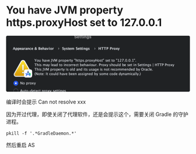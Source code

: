 # You have JVM property https.proxyHost set to 127.0.0.1

![alt text](../images/jvmpropproxy127.png)

编译时会提示 Can not resolve xxx

因为开过代理，即使关闭了代理软件，还是会提示这个，需要关闭 Gradle 的守护进程。

```
pkill -f '.*GradleDaemon.*'
```

然后重启 AS
